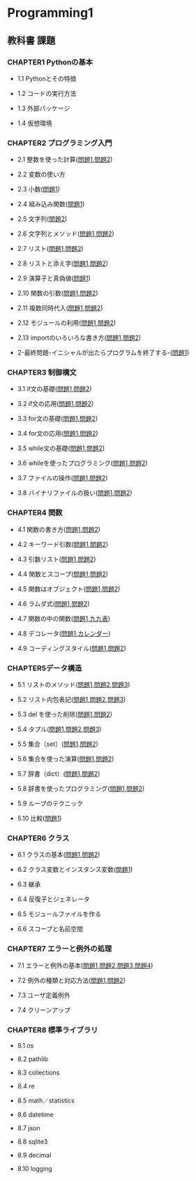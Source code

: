 # Programming1

## 教科書 課題

### CHAPTER1 Pythonの基本

* 1.1 Pythonとその特徴

* 1.2 コードの実行方法

* 1.3 外部パッケージ

* 1.4 仮想環境

### CHAPTER2 プログラミング入門
* 2.1 整数を使った計算([問題1](CHAPTER02/Q2_1_1.py),[問題2](CHAPTER02/Q2_1_2.py))
* 2.2 変数の使い方

* 2.3 小数([問題1](./CHAPTER02/Q2_3_1.py))

* 2.4 組み込み関数([問題1](./CHAPTER02/Q2_4_1.py))

* 2.5 文字列([問題2](./CHAPTER02/Q2_5_2.py))

* 2.6 文字列とメソッド([問題1](./CHAPTER02/Q2_6_1.py),[問題2](./CHAPTER02/Q2_6_2.py))

* 2.7 リスト([問題1](./CHAPTER02/Q2_7_1.py),[問題2](./CHAPTER02/Q2_7_2.py))

* 2.8 リストと添え字([問題1](./CHAPTER02/Q2_8_1.py),[問題2](./CHAPTER02/Q2_8_2.py))

* 2.9 演算子と真偽値([問題1](./CHAPTER02/Q2_9_1.py))

* 2.10 関数の引数([問題1](./CHAPTER02/Q2_10_1.py),[問題2](./CHAPTER02/Q2_10_2.py))

* 2.11 複数同時代入([問題1](./CHAPTER02/Q2_11_1.py),[問題2](./CHAPTER02/Q2_11_2.py))

* 2.12 モジュールの利用([問題1](./CHAPTER02/Q2_12_1.py),[問題2](./CHAPTER02/Q2_12_2.py))

* 2.13 importのいろいろな書き方([問題1](./CHAPTER02/Q2_13_1.py),[問題2](./CHAPTER02/Q2_13_2.py))

* 2-最終問題-イニシャルが出たらプログラムを終了する-([問題1](./CHAPTER02/Q2_last.py))

### CHAPTER3 制御構文

* 3.1 if文の基礎([問題1](./CHAPTER03/Q3_1_1.py),[問題2](./CHAPTER03/Q3_1_2.py))

* 3.2 if文の応用([問題1](./CHAPTER03/Q3_2_1.py),[問題2](./CHAPTER03/Q3_2_2.py))

* 3.3 for文の基礎([問題1](./CHAPTER03/Q3_3_1.py),[問題2](./CHAPTER03/Q3_3_2.py))

* 3.4 for文の応用([問題1](./CHAPTER03/Q3_4_1.py),[問題2](./CHAPTER03/Q3_4_2.py))

* 3.5 while文の基礎([問題1](./CHAPTER03/Q3_5_1.py),[問題2](./CHAPTER03/Q3_5_2.py))

* 3.6 whileを使ったプログラミング([問題1](./CHAPTER03/Q3_6_1.py),[問題2](./CHAPTER03/Q3_6_2.py))

* 3.7 ファイルの操作([問題1](./CHAPTER03/Q3_7/Q3_7_1.py),[問題2](./CHAPTER03/Q3_7/Q3_7_2.py))

* 3.8 バイナリファイルの扱い([問題1](./CHAPTER03/Q3_8/Q3_8_1.py),[問題2](./CHAPTER03/Q3_8/Q3_8_2.py))

### CHAPTER4 関数

* 4.1 関数の書き方([問題1](./CHAPTER04/Q4_1_1.py),[問題2](./CHAPTER04/Q4_1_2.py))

* 4.2 キーワード引数([問題1](./CHAPTER04/Q4_2_1.py),[問題2](./CHAPTER04/Q4_2_2.py))

* 4.3 引数リスト([問題1](./CHAPTER04/Q4_3_1.py),[問題2](./CHAPTER04/Q4_3_2.py))

* 4.4 関数とスコープ([問題1](./CHAPTER04/Q4_4_1.py),[問題2](./CHAPTER04/Q4_4_2.py))

* 4.5 関数はオブジェクト([問題1](./CHAPTER04/Q4_5_1.py),[問題2](./CHAPTER04/Q4_5_2.py))

* 4.6 ラムダ式([問題1](./CHAPTER04/Q4_6_1.py),[問題2](./CHAPTER04/Q4_6_2.py))

* 4.7 関数の中の関数([問題1](./CHAPTER04/Q4_7_1.py),[九九表](./CHAPTER04/kuku.py))

* 4.8 デコレータ([問題1](./CHAPTER04/Q4_8_1.py),[カレンダー](./CHAPTER04/oo.py))

* 4.9 コーディングスタイル([問題1](./CHAPTER04/Q4_9_1.py),[問題2](./CHAPTER04/Q4_9_2.py))

### CHAPTER5データ構造

* 5.1 リストのメソッド([問題1](./CHAPTER05/Q5_1_1.py),[問題2](./CHAPTER05/Q5_1_2.py),[問題3](./CHAPTER05/Q5_1_3.py))

* 5.2 リスト内包表記([問題1](./CHAPTER05/Q5_2_1.py),[問題2](./CHAPTER05/Q5_2_2.py),[問題3](./CHAPTER05/Q5_2_3.py))

* 5.3 del を使った削除([問題1](./CHAPTER05/Q5_3_1.py),[問題2](./CHAPTER05/Q5_3_2.py))


* 5.4 タプル([問題1](./CHAPTER05/Q5_4_1.py),[問題2](./CHAPTER05/Q5_4_2.py),[問題3](./CHAPTER05/Q5_4_3.py))

* 5.5 集合（set）([問題1](./CHAPTER05/Q5_5_1.py).[問題2](./CHAPTER05/Q5_5_2.py))

* 5.6 集合を使った演算([問題1](./CHAPTER05/Q5_6_1.py),[問題2](./CHAPTER05/Q5_6_2.py))

* 5.7 辞書（dict）([問題1](./CHAPTER05/Q5_7_1.py),[問題2](./CHAPTER05/Q5_7_2.py))

* 5.8 辞書を使ったプログラミング([問題1](./CHAPTER05/Q5_8_1.py),[問題2](./CHAPTER05/Q5_8_2.py))

* 5.9 ループのテクニック

* 5.10 比較([問題1](./CHAPTER05/Q5_10_1.py))

### CHAPTER6 クラス

* 6.1 クラスの基本([問題1](./CHAPTER06/Q6_1_1.py),[問題2](./CHAPTER06,Q6_1_2.py))

* 6.2 クラス変数とインスタンス変数([問題1](./CHAPTER06/Q6_2_1.py))

* 6.3 継承

* 6.4 反復子とジェネレータ

* 6.5 モジュールファイルを作る

* 6.6 スコープと名前空間

### CHAPTER7 エラーと例外の処理

* 7.1 エラーと例外の基本([問題1](./CHAPTER07/Q7_1_1.py),[問題2](./CHAPTER07/Q7_1_2.py),[問題3](./CHAPTER07/Q7_1_3.py),[問題4](./CHAPTER07/Q7_1_4.py))

* 7.2 例外の種類と対応方法([問題1](./CHAPTER07/Q7_2_1.py),[問題2](./CHAPTER07/Q7_2_2.py))

* 7.3 ユーザ定義例外

* 7.4 クリーンアップ

### CHAPTER8 標準ライブラリ

* 8.1 os

* 8.2 pathlib

* 8.3 collections

* 8.4 re

* 8.5 math／statistics

* 8.6 datetime

* 8.7 json

* 8.8 sqlite3

* 8.9 decimal

* 8.10 logging
